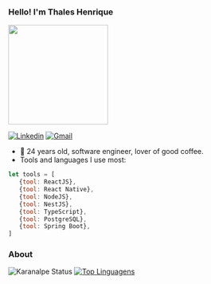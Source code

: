 ### Hello! I'm Thales Henrique
<img style="margin: 0 auto" src="https://media.giphy.com/media/yCKNudSnSEzOo/giphy.gif" height="200">

[![Linkedin](https://img.shields.io/badge/LinkedIn-blue?style=for-the-badge&logo=Linkedin)](https://www.linkedin.com/in/thales-henrique-pb/)
[![Gmail](https://img.shields.io/badge/-Gmail-c14438?style=for-the-badge&logo=Gmail&logoColor=white&link=mailto:karanalpe@gmail.com)](mailto:thaalesheenrique@gmail.com)



- 👷 24 years old, software engineer, lover of good coffee.
- Tools and languages ​​I use most:
```javascript
let tools = [
   {tool: ReactJS},
   {tool: React Native},
   {tool: NodeJS},
   {tool: NestJS},
   {tool: TypeScript},
   {tool: PostgreSQL},
   {tool: Spring Boot},
]
```
### About

![Karanalpe Status](https://github-readme-stats.vercel.app/api?username=Thalesh17&show_icons=true)
[![Top Linguagens](https://github-readme-stats.vercel.app/api/top-langs/?username=Thalesh17&layout=compact)](https://github.com/Thalesh17/github-readme-stats)
